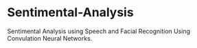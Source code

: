 # Sentimental-Analysis
Sentimental Analysis using Speech and Facial Recognition Using Convulation Neural Networks.
